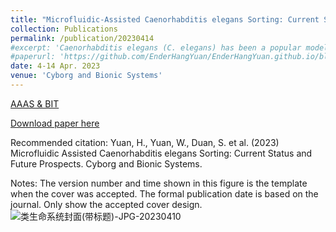 ```yaml
---
title: "Microfluidic-Assisted Caenorhabditis elegans Sorting: Current Status and Future Prospects (Cover Paper)"
collection: Publications
permalink: /publication/20230414
#excerpt: 'Caenorhabditis elegans (C. elegans) has been a popular model organism for several decades since its first discovery of the huge research potential for modeling human diseases and genetics. Sorting is an important means of providing stage- or age-synchronized worm populations for many worm-based bioassays. However, conventional manual techniques for C. elegans sorting are tedious and inefficient, and commercial complex object parametric analyzer and sorter (COPAS) is too expensive and bulky for most laboratories. Recently, the development of lab-on-a-chip (microfluidics) technology has greatly facilitated C. elegans studies where large numbers of synchronized worm populations are required and advances of new designs, mechanisms, and automation algorithms. Most previous reviews have focused on the development of microfluidic devices but lacked the summaries and discussions of the biological research demands of C. elegans, and are hard to read for worm researchers. We aim to comprehensively review the up-to-date microfluidic-assisted C. elegans sorting developments from several angles to suit the different background researchers, i.e., biologists and engineers. First, we highlighted the microfluidic C. elegans sorting devices' advantages and limitations compared to the conventional commercialized worm sorting tools. Second, to benefit the engineers, we reviewed the current devices from the perspectives of active or passive sorting, sorting strategies, target populations, and sorting criteria. Third, to benefit the biologists, we reviewed the contributions of sorting to biological research. We expect, by providing this comprehensive review, that each researcher from this multidisciplinary community can effectively find the needed information and, in turn, facilitate future research.'
#paperurl: 'https://github.com/EnderHangYuan/EnderHangYuan.github.io/blob/master/_publications/2023-4-14-Microfluidic-Assisted%20Caenorhabdits%20elegans%20Sorting%20Current%20Status%20and%20Future%20Prospects.pdf'
date: 4-14 Apr. 2023
venue: 'Cyborg and Bionic Systems'
---
```


[AAAS & BIT](https://spj.science.org/doi/10.34133/cbsystems.0011)

[Download paper here](https://github.com/EnderHangYuan/EnderHangYuan.github.io/blob/master/_publications/2023-4-14-Microfluidic-Assisted%20Caenorhabdits%20elegans%20Sorting%20Current%20Status%20and%20Future%20Prospects.pdf)

Recommended citation: Yuan, H., Yuan, W., Duan, S. et al. (2023) Microfluidic Assisted Caenorhabditis elegans Sorting: Current Status and Future Prospects. Cyborg and Bionic Systems.

Notes: The version number and time shown in this figure is the template when the cover was accepted. The formal publication date is based on the journal. Only show the accepted cover design.
![类生命系统封面(带标题)-JPG-20230410](https://user-images.githubusercontent.com/98693538/231531889-f9840127-c550-4d8a-a540-4c254b345cc9.jpg)
